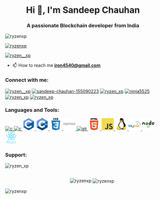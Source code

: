 <h1 align="center">Hi 👋, I'm Sandeep Chauhan</h1>
<h3 align="center">A passionate Blockchain developer from India</h3>

<p align="left"> <img src="https://komarev.com/ghpvc/?username=ryzenxp&label=Profile%20views&color=0e75b6&style=flat" alt="ryzenxp" /> </p>

<p align="left"> <a href="https://github.com/ryo-ma/github-profile-trophy"><img src="https://github-profile-trophy.vercel.app/?username=ryzenxp" alt="ryzenxp" /></a> </p>

<p align="left"> <a href="https://twitter.com/ryzen__xp" target="blank"><img src="https://img.shields.io/twitter/follow/ryzen__xp?logo=twitter&style=for-the-badge" alt="ryzen__xp" /></a> </p>

- 📫 How to reach me **iron4540@gmail.com**

<h3 align="left">Connect with me:</h3>
<p align="left">
<a href="https://twitter.com/ryzen__xp" target="blank"><img align="center" src="https://raw.githubusercontent.com/rahuldkjain/github-profile-readme-generator/master/src/images/icons/Social/twitter.svg" alt="ryzen__xp" height="30" width="40" /></a>
<a href="https://linkedin.com/in/sandeep-chauhan-155090223" target="blank"><img align="center" src="https://raw.githubusercontent.com/rahuldkjain/github-profile-readme-generator/master/src/images/icons/Social/linked-in-alt.svg" alt="sandeep-chauhan-155090223" height="30" width="40" /></a>
<a href="https://instagram.com/ryzen_xp" target="blank"><img align="center" src="https://raw.githubusercontent.com/rahuldkjain/github-profile-readme-generator/master/src/images/icons/Social/instagram.svg" alt="ryzen_xp" height="30" width="40" /></a>
<a href="https://www.codechef.com/users/ninja5525" target="blank"><img align="center" src="https://cdn.jsdelivr.net/npm/simple-icons@3.1.0/icons/codechef.svg" alt="ninja5525" height="30" width="40" /></a>
<a href="https://codeforces.com/profile/ryzen_xp" target="blank"><img align="center" src="https://raw.githubusercontent.com/rahuldkjain/github-profile-readme-generator/master/src/images/icons/Social/codeforces.svg" alt="ryzen_xp" height="30" width="40" /></a>
<a href="https://www.leetcode.com/ryzen_xp" target="blank"><img align="center" src="https://raw.githubusercontent.com/rahuldkjain/github-profile-readme-generator/master/src/images/icons/Social/leet-code.svg" alt="ryzen_xp" height="30" width="40" /></a>
</p>

<h3 align="left">Languages and Tools:</h3>
<p align="left"> 
<a href="https://en.wikipedia.org/wiki/Solidity" target="_blank" rel="noreferrer"> <img src="https://commons.wikimedia.org/wiki/File:Solidity_logo.svg#/media/File:Solidity_logo.svg" alt="c" width="40" height="40"/> </a>
<a href="https://web3js.org/" target="_blank" rel="noreferrer"> <img src="https://pin.it/5iYZArtAb" alt="c" width="40" height="40"/> </a>
<a href="https://www.cprogramming.com/" target="_blank" rel="noreferrer"> <img src="https://raw.githubusercontent.com/devicons/devicon/master/icons/c/c-original.svg" alt="c" width="40" height="40"/> </a> <a href="https://www.w3schools.com/cpp/" target="_blank" rel="noreferrer"> <img src="https://raw.githubusercontent.com/devicons/devicon/master/icons/cplusplus/cplusplus-original.svg" alt="cplusplus" width="40" height="40"/> </a> <a href="https://www.w3schools.com/css/" target="_blank" rel="noreferrer"> <img src="https://raw.githubusercontent.com/devicons/devicon/master/icons/css3/css3-original-wordmark.svg" alt="css3" width="40" height="40"/> </a> <a href="https://expressjs.com" target="_blank" rel="noreferrer"> <img src="https://raw.githubusercontent.com/devicons/devicon/master/icons/express/express-original-wordmark.svg" alt="express" width="40" height="40"/> </a> <a href="https://git-scm.com/" target="_blank" rel="noreferrer"> <img src="https://www.vectorlogo.zone/logos/git-scm/git-scm-icon.svg" alt="git" width="40" height="40"/> </a> <a href="https://www.w3.org/html/" target="_blank" rel="noreferrer"> <img src="https://raw.githubusercontent.com/devicons/devicon/master/icons/html5/html5-original-wordmark.svg" alt="html5" width="40" height="40"/> </a> <a href="https://developer.mozilla.org/en-US/docs/Web/JavaScript" target="_blank" rel="noreferrer"> <img src="https://raw.githubusercontent.com/devicons/devicon/master/icons/javascript/javascript-original.svg" alt="javascript" width="40" height="40"/> </a> <a href="https://www.linux.org/" target="_blank" rel="noreferrer"> <img src="https://raw.githubusercontent.com/devicons/devicon/master/icons/linux/linux-original.svg" alt="linux" width="40" height="40"/> </a> <a href="https://www.mysql.com/" target="_blank" rel="noreferrer"> <img src="https://raw.githubusercontent.com/devicons/devicon/master/icons/mysql/mysql-original-wordmark.svg" alt="mysql" width="40" height="40"/> </a> <a href="https://nodejs.org" target="_blank" rel="noreferrer"> <img src="https://raw.githubusercontent.com/devicons/devicon/master/icons/nodejs/nodejs-original-wordmark.svg" alt="nodejs" width="40" height="40"/> </a> <a href="https://reactjs.org/" target="_blank" rel="noreferrer"> <img src="https://raw.githubusercontent.com/devicons/devicon/master/icons/react/react-original-wordmark.svg" alt="react" width="40" height="40"/> </a> </p>

<h3 align="left">Support:</h3>
<p><a href="https://www.buymeacoffee.com/ryzen_xp"> <img align="left" src="https://cdn.buymeacoffee.com/buttons/v2/default-yellow.png" height="50" width="210" alt="ryzen_xp" /></a></p><br><br>

<p><img align="left" src="https://github-readme-stats.vercel.app/api/top-langs?username=ryzenxp&show_icons=true&locale=en&layout=compact" alt="ryzenxp" /></p>

<p>&nbsp;<img align="center" src="https://github-readme-stats.vercel.app/api?username=ryzenxp&show_icons=true&locale=en" alt="ryzenxp" /></p>

<p><img align="center" src="https://github-readme-streak-stats.herokuapp.com/?user=ryzenxp&" alt="ryzenxp" /></p>
